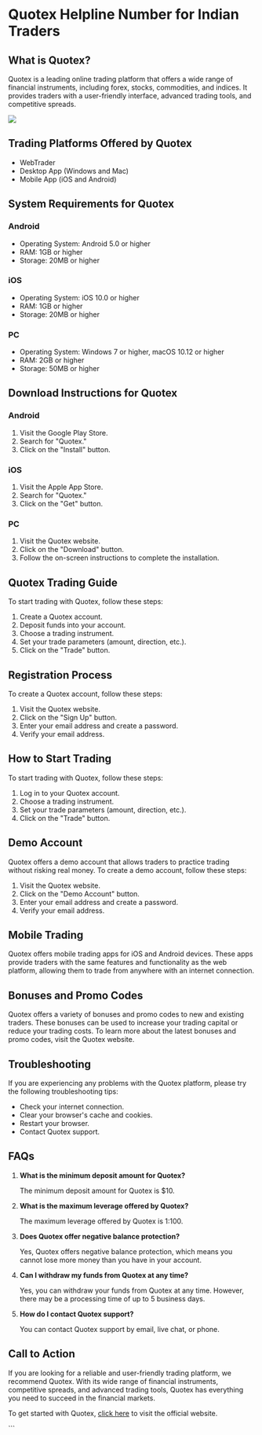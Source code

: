 # Quotex Helpline Number for Indian Traders

## What is Quotex?

Quotex is a leading online trading platform that offers a wide range of
financial instruments, including forex, stocks, commodities, and
indices. It provides traders with a user-friendly interface, advanced
trading tools, and competitive spreads.

[![](https://static.quotex.io/files/4_en/300_250.jpg)](https://traff.sbs/brokerqxlid)

## Trading Platforms Offered by Quotex

-   WebTrader
-   Desktop App (Windows and Mac)
-   Mobile App (iOS and Android)

## System Requirements for Quotex

### Android

-   Operating System: Android 5.0 or higher
-   RAM: 1GB or higher
-   Storage: 20MB or higher

### iOS

-   Operating System: iOS 10.0 or higher
-   RAM: 1GB or higher
-   Storage: 20MB or higher

### PC

-   Operating System: Windows 7 or higher, macOS 10.12 or higher
-   RAM: 2GB or higher
-   Storage: 50MB or higher

## Download Instructions for Quotex

### Android

1.  Visit the Google Play Store.
2.  Search for "Quotex."
3.  Click on the "Install" button.

### iOS

1.  Visit the Apple App Store.
2.  Search for "Quotex."
3.  Click on the "Get" button.

### PC

1.  Visit the Quotex website.
2.  Click on the "Download" button.
3.  Follow the on-screen instructions to complete the installation.

## Quotex Trading Guide

To start trading with Quotex, follow these steps:

1.  Create a Quotex account.
2.  Deposit funds into your account.
3.  Choose a trading instrument.
4.  Set your trade parameters (amount, direction, etc.).
5.  Click on the "Trade" button.

## Registration Process

To create a Quotex account, follow these steps:

1.  Visit the Quotex website.
2.  Click on the "Sign Up" button.
3.  Enter your email address and create a password.
4.  Verify your email address.

## How to Start Trading

To start trading with Quotex, follow these steps:

1.  Log in to your Quotex account.
2.  Choose a trading instrument.
3.  Set your trade parameters (amount, direction, etc.).
4.  Click on the "Trade" button.

## Demo Account

Quotex offers a demo account that allows traders to practice trading
without risking real money. To create a demo account, follow these
steps:

1.  Visit the Quotex website.
2.  Click on the "Demo Account" button.
3.  Enter your email address and create a password.
4.  Verify your email address.

## Mobile Trading

Quotex offers mobile trading apps for iOS and Android devices. These
apps provide traders with the same features and functionality as the web
platform, allowing them to trade from anywhere with an internet
connection.

## Bonuses and Promo Codes

Quotex offers a variety of bonuses and promo codes to new and existing
traders. These bonuses can be used to increase your trading capital or
reduce your trading costs. To learn more about the latest bonuses and
promo codes, visit the Quotex website.

## Troubleshooting

If you are experiencing any problems with the Quotex platform, please
try the following troubleshooting tips:

-   Check your internet connection.
-   Clear your browser\'s cache and cookies.
-   Restart your browser.
-   Contact Quotex support.

## FAQs

1.  **What is the minimum deposit amount for Quotex?**

    The minimum deposit amount for Quotex is \$10.

2.  **What is the maximum leverage offered by Quotex?**

    The maximum leverage offered by Quotex is 1:100.

3.  **Does Quotex offer negative balance protection?**

    Yes, Quotex offers negative balance protection, which means you
    cannot lose more money than you have in your account.

4.  **Can I withdraw my funds from Quotex at any time?**

    Yes, you can withdraw your funds from Quotex at any time. However,
    there may be a processing time of up to 5 business days.

5.  **How do I contact Quotex support?**

    You can contact Quotex support by email, live chat, or phone.

## Call to Action

If you are looking for a reliable and user-friendly trading platform, we
recommend Quotex. With its wide range of financial instruments,
competitive spreads, and advanced trading tools, Quotex has everything
you need to succeed in the financial markets.

To get started with Quotex, [click
here](\%22https://traff.sbs/brokerqxlid\%22) to visit the official
website.

\`\`\`

